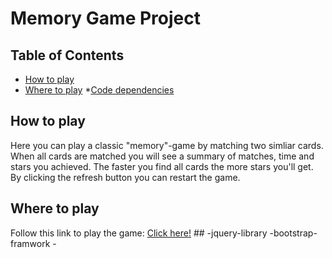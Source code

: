 # Memory Game Project

## Table of Contents

* [How to play](#how-to-play)
* [Where to play](#where-to-play) *[Code dependencies](#dependencies)
 

## How to play 
Here you can play a classic "memory"-game by matching two simliar cards. When all cards are matched you will see a summary of matches, time and stars you achieved. The faster you find all cards the more stars you'll get. By clicking the refresh button you can restart the game. 

## Where to play 

Follow this link to play the game: [Click here!](http://htmlpreview.github.io/?https://github.com/Hannybaby/memory/blob/master/index.html) ## -jquery-library -bootstrap-framwork -